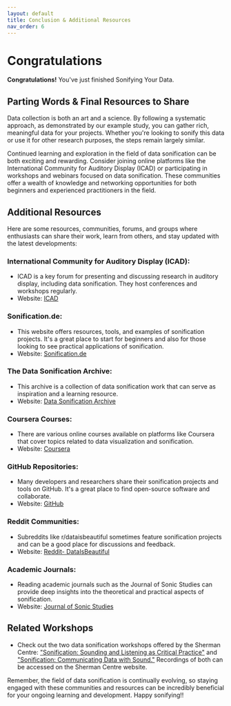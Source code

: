 ```yaml
---
layout: default
title: Conclusion & Additional Resources
nav_order: 6
---
```

<!-- 
This page will go over the conclusion and additional resources for the workshop.
Add, edit, or remove any content below for the workshop in question.
-->

# Congratulations 

<!-- Edit this line to mention your workshop name -->
**Congratulations!** You've just finished Sonifying Your Data.

## Parting Words & Final Resources to Share 

Data collection is both an art and a science. By following a systematic approach, as demonstrated by our example study, you can gather rich, meaningful data for your projects. Whether you're looking to sonify this data or use it for other research purposes, the steps remain largely similar. 

Continued learning and exploration in the field of data sonification can be both exciting and rewarding. Consider joining online platforms like the International Community for Auditory Display (ICAD) or participating in workshops and webinars focused on data sonification. These communities offer a wealth of knowledge and networking opportunities for both beginners and experienced practitioners in the field. 

## Additional Resources
Here are some resources, communities, forums, and groups where enthusiasts can share their work, learn from others, and stay updated with the latest developments: 

### International Community for Auditory Display (ICAD): 
- ICAD is a key forum for presenting and discussing research in auditory display, including data sonification. They host conferences and workshops regularly. 
- Website: <a href="https://icad.org/" target="_blank" rel="noopener noreferrer">ICAD</a>  

### Sonification.de: 
- This website offers resources, tools, and examples of sonification projects. It's a great place to start for beginners and also for those looking to see practical applications of sonification. 
- Website: <a href="http://sonification.de/" target="_blank" rel="noopener noreferrer">Sonification.de</a> 

### The Data Sonification Archive: 
- This archive is a collection of data sonification work that can serve as inspiration and a learning resource. 
- Website: <a href="https://sonification.design/" target="_blank" rel="noopener noreferrer">Data Sonification Archive</a> 

### Coursera Courses: 
- There are various online courses available on platforms like Coursera that cover topics related to data visualization and sonification. 
- Website: <a href="https://www.coursera.org/search?query=sonification&" target="_blank" rel="noopener noreferrer">Coursera</a> 

### GitHub Repositories: 
- Many developers and researchers share their sonification projects and tools on GitHub. It's a great place to find open-source software and collaborate. 
- Website: <a href="https://github.com/search?q=sonification&type=repositories" target="_blank" rel="noopener noreferrer">GitHub</a> 

### Reddit Communities: 
- Subreddits like r/dataisbeautiful sometimes feature sonification projects and can be a good place for discussions and feedback. 
- Website: <a href="https://www.reddit.com/r/dataisbeautiful/" target="_blank" rel="noopener noreferrer">Reddit- DataIsBeautiful</a>
  
### Academic Journals: 
- Reading academic journals such as the Journal of Sonic Studies can provide deep insights into the theoretical and practical aspects of sonification. 
- Website: <a href="https://www.researchcatalogue.net/view/558606/558607" target="_blank" rel="noopener noreferrer">Journal of Sonic Studies</a> 

## Related Workshops
- Check out the two data sonification workshops offered by the Sherman Centre: <a href="https://learn.scds.ca/dmds23-24/sonification1.html" target="_blank" rel="noopener noreferrer">"Sonification: Sounding and Listening as Critical Practice"</a> and <a href="https://learn.scds.ca/dmds23-24/sonification2.html" target="_blank" rel="noopener noreferrer">"Sonification: Communicating Data with Sound."</a> Recordings of both can be accessed on the Sherman Centre website.

Remember, the field of data sonification is continually evolving, so staying engaged with these communities and resources can be incredibly beneficial for your ongoing learning and development. Happy sonifying!!  

